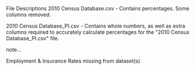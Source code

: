 File Descriptions
2010 Census Database.csv - Contains percentages. Some columns removed.

2010 Census Database_PI.csv - Contains whole numbers, as well as extra columns required to accurately calculate percentages for the "2010 Census Database_PI.csv" file.

note...

Employment & Insurance Rates missing from dataset(s)
